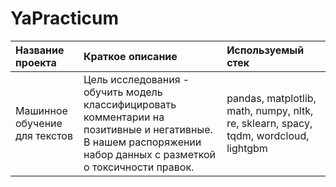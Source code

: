 # YaPracticum
| Название проекта      | Краткое описание       | Используемый стек           |
| :-------------------- | :--------------------- |:---------------------------|
| Машинное обучение для текстов | Цель исследования - обучить модель классифицировать комментарии на позитивные и негативные. В нашем распоряжении набор данных с разметкой о токсичности правок. | pandas, matplotlib, math, numpy, nltk, re, sklearn, spacy, tqdm, wordcloud, lightgbm |
